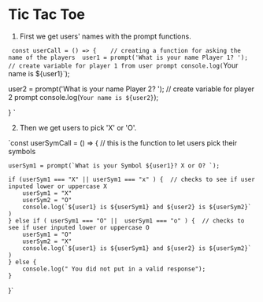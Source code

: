 # Tic Tac Toe

1. First we get users' names with the prompt functions.

`
const userCall = () => {    // creating a function for asking the name of the players 
 user1 = prompt('What is your name Player 1? ');          // create variable for player 1 from user prompt
console.log(`Your name is ${user1}`);


  user2 = prompt('What is your name Player 2? ');  // create variable for player 2 prompt 
console.log(`Your name is ${user2}`);

}
`

2. Then we get users to pick 'X' or 'O'.

`const userSymCall = () => {                     // this is the function to let users pick their symbols 

    userSym1 = prompt(`What is your Symbol ${user1}? X or O? `);
    
    if (userSym1 === "X" || userSym1 === "x" ) {  // checks to see if user inputed lower or uppercase X
        userSym1 = "X"
        userSym2 = "O"
        console.log(`${user1} is ${userSym1} and ${user2} is ${userSym2}` )
    } else if ( userSym1 === "O" ||  userSym1 === "o" ) {  // checks to see if user inputed lower or uppercase O
        userSym1 = "O"
        userSym2 = "X"
        console.log(`${user1} is ${userSym1} and ${user2} is ${userSym2}`  )
    } else {
        console.log(" You did not put in a valid response");
    }
}`